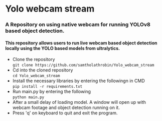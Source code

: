 # Yolo webcam stream
### A Repository on using native webcam for running YOLOv8 based object detection.
#### This repository allows users to run live webcam based object detection locally using the YOLO based models from ultralytics.
- Clone the repository <br> `git clone https://github.com/samtholathrobin/Yolo_webcam_stream` <br>
- Cd into the cloned repository <br> `cd Yolo_webcam_stream`<br>
- Install the necessary libraries by entering the followingn in CMD <br> `pip install -r requirements.txt`<br>
- Run main.py by entering the following <br> `python main.py`<br>
- After a small delay of loading model. A window will open up with webcam footage and object detection running on it.<br>
- Press 'q' on keyboard to quit and exit the program.<br>
